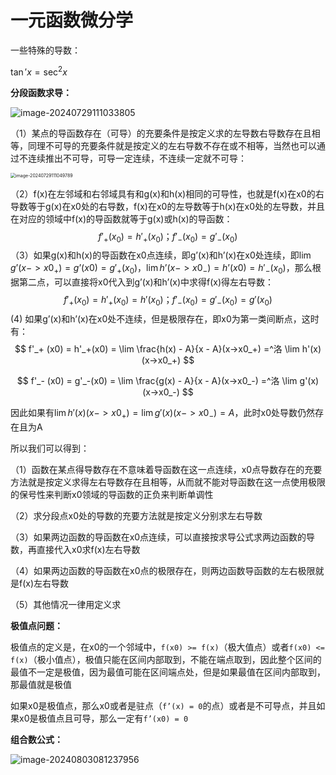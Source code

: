 # 一元函数微分学

一些特殊的导数：

$\tan ' x = \sec^2 x$

**分段函数求导：**

![image-20240729111033805](https://typora-1310242472.cos.ap-nanjing.myqcloud.com/typora_img/image-20240729111033805.png)

（1）某点的导函数存在（可导）的充要条件是按定义求的左导数右导数存在且相等，同理不可导的充要条件就是按定义的左右导数不存在或不相等，当然也可以通过不连续推出不可导，可导一定连续，不连续一定就不可导：

<img src="https://typora-1310242472.cos.ap-nanjing.myqcloud.com/typora_img/image-20240729111049789.png" alt="image-20240729111049789" style="zoom:50%;" />

（2）f(x)在左邻域和右邻域具有和g(x)和h(x)相同的可导性，也就是f(x)在x0的右导数等于g(x)在x0处的右导数，f(x)在x0的左导数等于h(x)在x0处的左导数，并且在对应的领域中f(x)的导函数就等于g(x)或h(x)的导函数：
$$
f'_+ (x_0) = h'_+(x_0)；f'_- (x_0) = g'_-(x_0)
$$
（3）如果g(x)和h(x)的导函数在x0点连续，即g’(x)和h’(x)在x0处连续，即$\lim g’(x -> x0_+) = g’(x0) = g'_+(x_0)$，$\lim h’(x -> x0_-) = h’(x0) = h'_-(x_0)$，那么根据第二点，可以直接将x0代入到g’(x)和h’(x)中求得f(x)得左右导数：
$$
f'_+ (x_0) = h'_+(x_0) = h'(x_0)；f'_- (x_0) = g'_-(x_0) = g'(x_0)
$$
 (4)  如果g’(x)和h’(x)在x0处不连续，但是极限存在，即x0为第一类间断点，这时有：
$$
f'_+ (x0) = h'_+(x0) = \lim \frac{h(x) - A}{x - A}(x->x0_+) =^洛 \lim h'(x) (x->x0_+)
$$

$$
f'_- (x0) = g'_-(x0) = \lim \frac{g(x) - A}{x - A}(x->x0_-) =^洛 \lim g'(x) (x->x0_-)
$$

因此如果有$\lim h'(x) (x->x0_+) = \lim g'(x) (x->x0_-) = A$，此时x0处导数仍然存在且为A

所以我们可以得到：

（1）函数在某点得导数存在不意味着导函数在这一点连续，x0点导数存在的充要方法就是按定义求得左右导数存在且相等，从而就不能对导函数在这一点使用极限的保号性来判断x0领域的导函数的正负来判断单调性

（2）求分段点x0处的导数的充要方法就是按定义分别求左右导数

（3）如果两边函数的导函数在x0点连续，可以直接按求导公式求两边函数的导数，再直接代入x0求f(x)左右导数

（4）如果两边函数的导函数在x0点的极限存在，则两边函数导函数的左右极限就是f(x)左右导数

（5）其他情况一律用定义求

**极值点问题：**

极值点的定义是，在x0的一个邻域中，`f(x0) >= f(x)`（极大值点）或者`f(x0) <= f(x)`（极小值点），极值只能在区间内部取到，不能在端点取到，因此整个区间的最值不一定是极值，因为最值可能在区间端点处，但是如果最值在区间内部取到，那最值就是极值

如果x0是极值点，那么x0或者是驻点（`f’(x) = 0`的点）或者是不可导点，并且如果x0是极值点且可导，那么一定有`f’(x0) = 0`

**组合数公式：**

![image-20240803081237956](https://typora-1310242472.cos.ap-nanjing.myqcloud.com/typora_img/image-20240803081237956.png)

